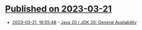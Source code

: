 # [Published on 2023-03-21](index.md)

* [2023-03-21, 16:55:48](https://lobste.rs/s/e3kqwm/java_20_jdk_20_general_availability) - [Java 20 / JDK 20: General Availability](https://mail.openjdk.org/pipermail/jdk-dev/2023-March/007517.html)
